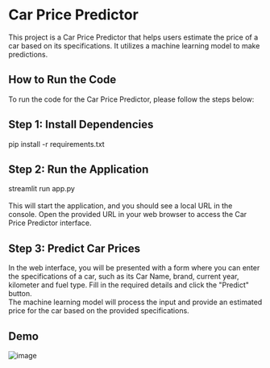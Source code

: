 
# Car Price Predictor <br />

This project is a Car Price Predictor that helps users estimate the price of a car based on its specifications. It utilizes a machine learning model to make predictions.<br />

## How to Run the Code <br />
To run the code for the Car Price Predictor, please follow the steps below: <br />
## Step 1: Install Dependencies <br />
pip install -r requirements.txt <br />
## Step 2: Run the Application <br/>
streamlit run app.py <br/>
<br/>
This will start the application, and you should see a local URL in the console. Open the provided URL in your web browser to access the Car Price Predictor interface. <br />
## Step 3: Predict Car Prices <br/>
In the web interface, you will be presented with a form where you can enter the specifications of a car, such as its Car Name, brand, current year, kilometer and fuel type. Fill in the required details and click the "Predict" button. <br />
The machine learning model will process the input and provide an estimated price for the car based on the provided specifications.<br/>

## Demo <br/>

![image](https://github.com/AJITKUMAR130012/Machine_Learning_Project/assets/60688738/ba801cc8-beef-44be-979b-73570b5c5feb)








